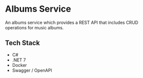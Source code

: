 # Albums Service
An albums service which provides a REST API that includes CRUD operations for music albums.

## Tech Stack
- C#
- .NET 7
- Docker
- Swagger / OpenAPI
